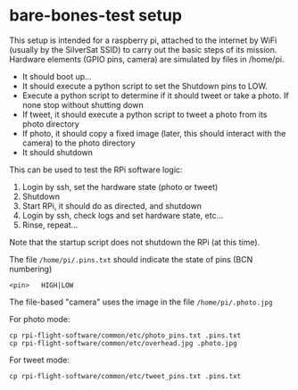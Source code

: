 # bare-bones-test setup

This setup is intended for a raspberry pi, attached to the internet by WiFi (usually by the SilverSat SSID) to carry out the basic steps of its mission. Hardware elements (GPIO pins, camera) are simulated by files in /home/pi.

* It should boot up...
* It should execute a python script to set the Shutdown pins to LOW.
* Execute a python script to determine if it should tweet or take a photo. If none stop without shutting down
* If tweet, it should execute a python script to tweet a photo from its photo directory
* If photo, it should copy a fixed image (later, this should interact with the camera) to the photo directory
* It should shutdown

This can be used to test the RPi software logic:
1. Login by ssh, set the hardware state (photo or tweet)
2. Shutdown
3. Start RPi, it should do as directed, and shutdown
4. Login by ssh, check logs and set hardware state, etc...
5. Rinse, repeat...

Note that the startup script does not shutdown the RPi (at this time). 

The file `/home/pi/.pins.txt` should indicate the state of pins (BCN numbering)
```
<pin>	HIGH|LOW
```
The file-based "camera" uses the image in the file `/home/pi/.photo.jpg`

For photo mode:
```
cp rpi-flight-software/common/etc/photo_pins.txt .pins.txt
cp rpi-flight-software/common/etc/overhead.jpg .photo.jpg
```
For tweet mode:
```
cp rpi-flight-software/common/etc/tweet_pins.txt .pins.txt
```



